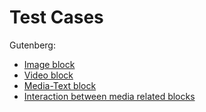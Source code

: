 # Test Cases

Gutenberg:

- [Image block](./gutenberg/image.md)
- [Video block](./gutenberg/video.md)
- [Media-Text block](./gutenberg/media-text.md)
- [Interaction between media related blocks](./gutenberg/media-interaction.md)